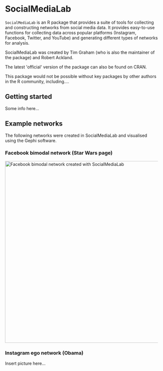 # SocialMediaLab

`SocialMediaLab` is an R package that provides a suite of tools for collecting and constructing networks from social media data. It provides easy-to-use functions for collecting data across popular platforms (Instagram, Facebook, Twitter, and YouTube) and generating different types of networks for analysis.

SocialMediaLab was created by Tim Graham (who is also the maintainer of the package) and Robert Ackland.

The latest 'official' version of the package can also be found on CRAN.

This package would not be possible without key packages by other authors in the R community, including....

## Getting started

Some info here...

## Example networks

The following networks were created in SocialMediaLab and visualised using the Gephi software.

### Facebook bimodal network (Star Wars page)

<img src="https://raw.githubusercontent.com/voson-lab/SocialMediaLab/master/miscellaneous/exported_graph_images/Facebook_bimodal_network_socialmedialab_Star_Wars.png?token=AKw5r_WagSdf1f9L-peOJfKZZqIkMYwCks5WVRxNwA%3D%3D" alt="Facebook bimodal network created with SocialMediaLab" width="600" height="600"/>

### Instagram ego network (Obama)

Insert picture here...
